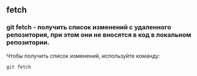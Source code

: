 ## fetch

### **git fetch** - получить список изменений с удаленного репозитория, при этом они не вносятся в код в локальном репозитории.


Чтобы получить список изменений, используйте команду:
```bash=
git fetch
```